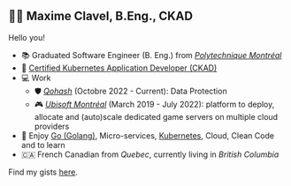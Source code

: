 ## 👨‍💻 Maxime Clavel, B.Eng., CKAD

Hello you!

- 📚 Graduated Software Engineer (B. Eng.) from *[Polytechnique Montréal](https://www.polymtl.ca/)*
- 📃 [Certified Kubernetes Application Developer (CKAD)](https://www.cncf.io/certification/ckad/)
- 💻 Work
  - 🛡️ *[Qohash](https://qohash.com/)* (Octobre 2022 - Current): Data Protection
  - 🎮 *[Ubisoft Montréal](https://montreal.ubisoft.com/)* (March 2019 - July 2022): platform to deploy, allocate and (auto)scale dedicated game servers on multiple cloud providers
- 🖤 Enjoy [Go (Golang)](https://go.dev/), Micro-services, [Kubernetes](https://kubernetes.io/), Cloud, Clean Code and to learn
- 🇨🇦 French Canadian from *Quebec*, currently living in *British Columbia*

Find my gists [here](https://gist.github.com/maxclav).
